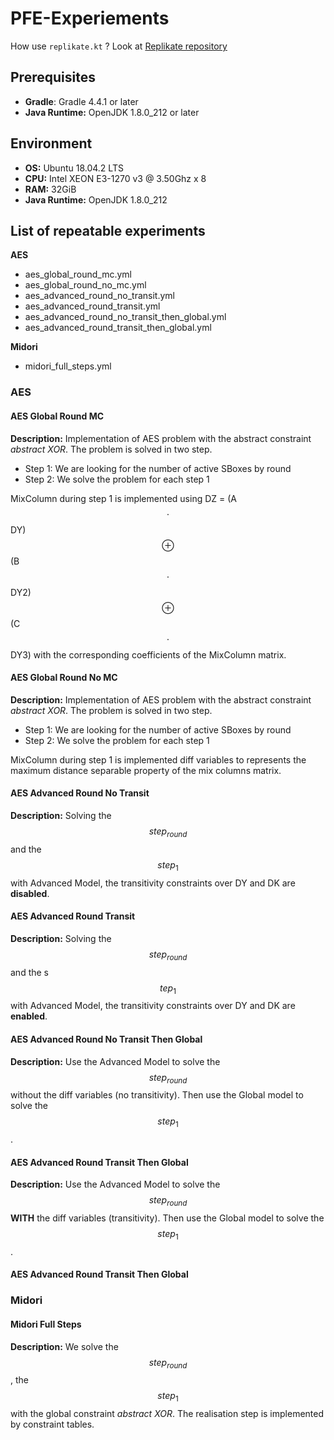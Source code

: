 <script type="text/javascript" async="" src="https://cdnjs.cloudflare.com/ajax/libs/mathjax/2.7.2/MathJax.js?config=TeX-MML-AM_CHTML"></script>

# PFE-Experiements	

How use `replikate.kt` ? Look at [Replikate repository](https://github.com/rloic/replikate)

## Prerequisites
- **Gradle**: Gradle 4.4.1 or later
- **Java Runtime:** OpenJDK 1.8.0_212 or later

## Environment
- **OS:** Ubuntu 18.04.2 LTS
- **CPU:** Intel XEON E3-1270 v3 @ 3.50Ghz x 8
- **RAM:** 32GiB
- **Java Runtime:** OpenJDK 1.8.0_212

## List of repeatable experiments
**AES**
- aes_global_round_mc.yml
- aes_global_round_no_mc.yml
- aes_advanced_round_no_transit.yml
- aes_advanced_round_transit.yml
- aes_advanced_round_no_transit_then_global.yml
- aes_advanced_round_transit_then_global.yml

**Midori**
- midori_full_steps.yml

### AES
#### AES Global Round MC
**Description:**
Implementation of AES problem with the abstract constraint *abstract XOR*. The problem is solved in two step.
- Step 1: We are looking for the number of active SBoxes by round
- Step 2: We solve the problem for each step 1

MixColumn during step 1 is implemented using DZ = (A $$\cdot$$ DY) $$\oplus$$ (B $$\cdot$$ DY2) $$\oplus$$ (C $$\cdot$$ DY3) with the corresponding coefficients of the MixColumn matrix.

#### AES Global Round No MC
**Description:**
Implementation of AES problem with the abstract constraint *abstract XOR*. The problem is solved in two step.

- Step 1: We are looking for the number of active SBoxes by round
- Step 2: We solve the problem for each step 1

MixColumn during step 1 is implemented diff variables to represents the maximum distance separable property of the mix columns matrix.

#### AES Advanced Round No Transit
**Description:**
Solving the $$step_{round}$$ and the $$step_{1}$$ with Advanced Model, the transitivity constraints over DY and DK are **disabled**.

#### AES Advanced Round Transit
**Description:**
Solving the $$step_{round}$$ and the s$$tep_{1}$$ with Advanced Model, the transitivity constraints over DY and DK are **enabled**.

#### AES Advanced Round No Transit Then Global
**Description:**
Use the Advanced Model to solve the $$step_{round}$$ without the diff variables (no transitivity). Then use the Global model to solve the $$step_{1}$$.

#### AES Advanced Round Transit Then Global
**Description:**
Use the Advanced Model to solve the $$step_{round}$$ **WITH** the diff variables (transitivity). Then use the Global model to solve the $$step_{1}$$.

#### AES Advanced Round Transit Then Global

### Midori
#### Midori Full Steps
**Description:**
We solve the $$step_{round}$$, the $$step_{1}$$ with the global constraint *abstract XOR*. The realisation step is implemented by constraint tables.
